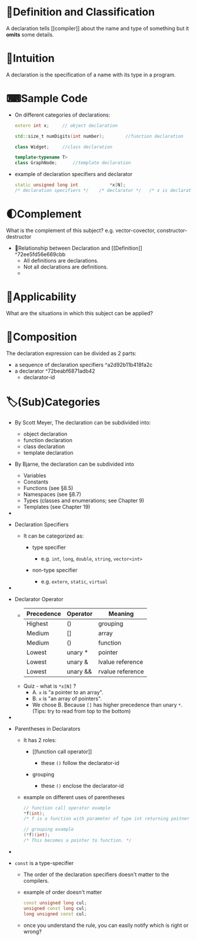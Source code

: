 # 📝Definition and Classification
A declaration tells [[compiler]] about the name and type of something but it **omits** some details.

# 🧠Intuition
A declaration is the specification of a name with its type in a program.

# ⌨Sample Code
- On different categories of declarations:
  
  ``` c++
  extern int x;		// object declaration
  
  std::size_t numDigits(int number);		//function declaration
  
  class Widget;		//class declaration
  
  template<typename T>
  class GraphNode;		//template declaration
  ```
- example of declaration specifiers and declarator
  
  ``` c++
  static unsigned long int            *x[N];
  /* declaration specifiers */    /* declarator */   /* x is declarator-id */
  ```

# 🌓Complement
What is the complement of this subject? e.g. vector-covector, constructor-destructor
- 📌Relationship between Declaration and [[Definition]] ^72ee5fd56e669cbb
    - All definitions are declarations.
    - Not all declarations are definitions.
  -
  
# 🤳Applicability
 What are the situations in which this subject can be applied?

# 🧪Composition
The declaration expression can be divided as 2 parts:
- a sequence of declaration specifiers ^a2d92b11b418fa2c
- a declarator ^72beabf6871adb42
    - declarator-id
    
# 🏷(Sub)Categories
- By Scott Meyer, The declaration can be subdivided into:
    - object declaration
    - function declaration
    - class declaration
    - template declaration
    
- By Bjarne, the declaration can be subdivided into
    - Variables
    - Constants
    - Functions (see §8.5)
    - Namespaces (see §8.7)
    - Types (classes and enumerations; see Chapter 9)
    - Templates (see Chapter 19)
    
-

- Declaration Specifiers
    - It can be categorized as:
        - type specifier
            - e.g. `int`, `long`, `double`, `string`, `vector<int>`
            
        - non-type specifier
            - e.g. `extern`, `static`, `virtual`
            
-

- Declarator Operator
    - | Precedence | Operator | Meaning |
      | ---- | ---- | ---- |
      | Highest | () | grouping |
      | Medium | [] | array |
      | Medium | () | function |
      | Lowest | unary * | pointer |
      | Lowest | unary & | lvalue reference |
      | Lowest | unary && | rvalue reference |
    - Quiz - what is `*x[N]` ?
        - A. `x` is "a pointer to an array".
        - B. `x` is "an array of pointers".
        - We chose B. Because `[]` has higher precedence than unary `*`.  (Tips: try to read from top to the bottom)
        
-

- Parentheses in Declarators
    - It has 2 roles:
        - [[function call operator]]
            - these `()` follow the declarator-id
            
        - grouping
            - these `()` enclose the declarator-id
            
    - example on different uses of parentheses
      
      ``` c++
      // function call operator example
      *f(int);
      /* f is a function with parameter of type int returning poitner */
      
      // grouping example
      (*f)(int);
      /* This becomes a pointer to function. */
      ```
    
-

- `const` is a type-specifier
    - The order of the declaration specifiers doesn't matter to the compilers.
    - example of order doesn't matter
      
      ``` c++
      const unsigned long cul;
      unsigned const long cul;
      long unsigned const cul;
      ```
    - once you understand the rule, you can easily notify which is right or wrong?
    